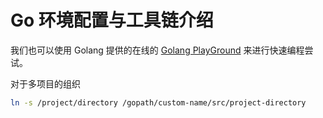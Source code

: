 # Go 环境配置与工具链介绍

我们也可以使用 Golang 提供的在线的 [Golang PlayGround](https://play.golang.org/) 来进行快速编程尝试。

对于多项目的组织

```sh
ln -s /project/directory /gopath/custom-name/src/project-directory
```
